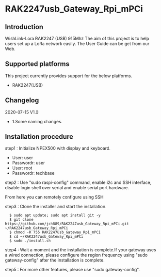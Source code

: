 # RAK2247usb_Gateway_Rpi_mPCi

##	Introduction 

WishLink-Lora RAK2247 (USB) 915Mhz
The aim of this project is to help users set up a LoRa network easily. The User Guide can be get from our Web.

##	Supported platforms

This project currently provides support for the below platforms.
* RAK2247(USB)

##	Changelog
2020-07-15 V1.0

* 1.Some naming changes.

##	Installation procedure

step1 : Initialize NPEX500 with display and keyboard. 
* User: user
* Passwordr: user
* User: root
* Passwordr: techbase

step2 : Use "sudo raspi-config" command, enable i2c and SSH interface, disable login shell over serial and enable serial port hardware.

From here you can remotely configure using SSH

step3 : Clone the installer and start the installation.

      $ sudo apt update; sudo apt install git -y
      $ git clone https://github.com/jch889/RAK2247usb_Gateway_Rpi_mPCi.git ~/RAK2247usb_Gateway_Rpi_mPCi
      $ chmod -R 755 RAK2247usb_Gateway_Rpi_mPCi
      $ cd ~/RAK2247usb_Gateway_Rpi_mPCi
      $ sudo ./install.sh

step4 : Wait a moment and the installation is complete.If your gateway uses a wired connection, please configure the region frequency using "sudo gateway-config" after the installation is complete.

step5 : For more other features, please use "sudo gateway-config".
